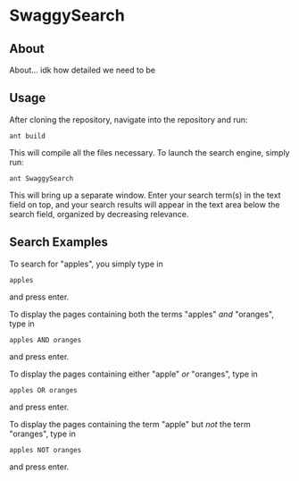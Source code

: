 # SwaggySearch

## About

About... idk how detailed we need to be


## Usage

After cloning the repository, navigate into the repository and run:

```
ant build
```
This will compile all the files necessary. To launch the search engine, simply run:

```
ant SwaggySearch
```
This will bring up a separate window. Enter your search term(s) in the text field on top, and your search results will appear in the text area below the search field, organized by decreasing relevance.

## Search Examples

To search for "apples", you simply type in 
```
apples
```
and press enter.


To display the pages containing both the terms "apples" *and* "oranges", type in
```
apples AND oranges
```
and press enter.


To display the pages containing either "apple" *or* "oranges", type in
```
apples OR oranges
```
and press enter.


To display the pages containing the term "apple" but *not* the term "oranges", type in
```
apples NOT oranges
```
and press enter.